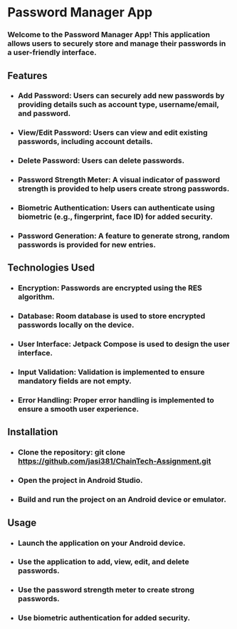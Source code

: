 # Password Manager App

### Welcome to the Password Manager App! This application allows users to securely store and manage their passwords in a user-friendly interface.

## Features

* ### Add Password: Users can securely add new passwords by providing details such as account type, username/email, and password.
* ### View/Edit Password: Users can view and edit existing passwords, including account details.
* ### Delete Password: Users can delete passwords.
* ### Password Strength Meter: A visual indicator of password strength is provided to help users create strong passwords.
* ### Biometric Authentication: Users can authenticate using biometric (e.g., fingerprint, face ID) for added security.
* ### Password Generation: A feature to generate strong, random passwords is provided for new entries.

## Technologies Used

* ### Encryption: Passwords are encrypted using the RES algorithm.
* ### Database: Room database is used to store encrypted passwords locally on the device.
* ### User Interface: Jetpack Compose is used to design the user interface.
* ### Input Validation: Validation is implemented to ensure mandatory fields are not empty.
* ### Error Handling: Proper error handling is implemented to ensure a smooth user experience.

## Installation
* ### Clone the repository: git clone https://github.com/jasi381/ChainTech-Assignment.git
* ### Open the project in Android Studio.
* ### Build and run the project on an Android device or emulator.

## Usage
* ### Launch the application on your Android device.
* ### Use the application to add, view, edit, and delete passwords.
* ### Use the password strength meter to create strong passwords.
* ### Use biometric authentication for added security.
